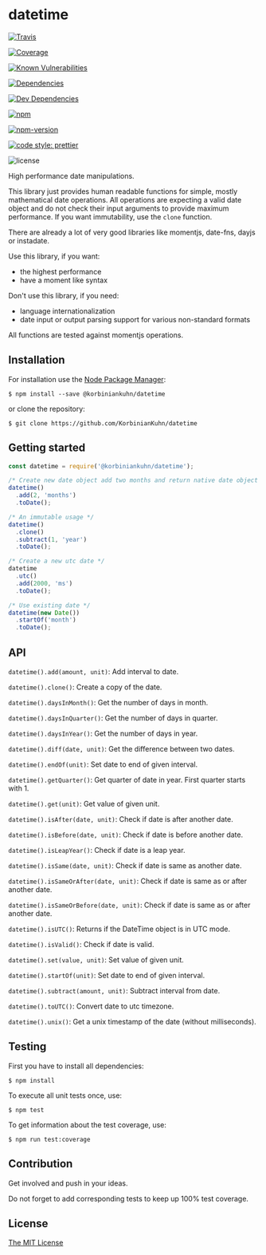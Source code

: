 # datetime

[![Travis](https://img.shields.io/travis/KorbinianKuhn/datetime.svg?style=flat-square)](https://travis-ci.org/KorbinianKuhn/datetime/builds)

[![Coverage](http://img.shields.io/coveralls/KorbinianKuhn/datetime.svg?style=flat-square&branch=master)](https://coveralls.io/r/KorbinianKuhn/datetime)

[![Known Vulnerabilities](https://snyk.io/test/github/KorbinianKuhn/datetime/badge.svg?style=flat-square)](https://snyk.io/test/github/KorbinianKuhn/datetime)

[![Dependencies](https://img.shields.io/david/KorbinianKuhn/datetime.svg?style=flat-square)](https://david-dm.org/KorbinianKuhn/datetime)

[![Dev Dependencies](https://img.shields.io/david/dev/KorbinianKuhn/datetime.svg?style=flat-square)](https://david-dm.org/KorbinianKuhn/datetime)

[![npm](https://img.shields.io/npm/dt/@korbiniankuhn/datetime.svg?style=flat-square)](https://www.npmjs.com/package/@korbiniankuhn/datetime)

[![npm-version](https://img.shields.io/npm/v/@korbiniankuhn/datetime.svg?style=flat-square)](https://www.npmjs.com/package/@korbiniankuhn/datetime)

[![code style: prettier](https://img.shields.io/badge/code_style-prettier-ff69b4.svg?style=flat-square)](https://github.com/prettier/prettier)

![license](https://img.shields.io/github/license/KorbinianKuhn/datetime.svg?style=flat-square)

High performance date manipulations.

This library just provides human readable functions for simple, mostly mathematical date operations. All operations are expecting a valid date object and do not check their input arguments to provide maximum performance. If you want immutability, use the `clone` function.

There are already a lot of very good libraries like momentjs, date-fns, dayjs or instadate.

Use this library, if you want:

- the highest performance
- have a moment like syntax

Don't use this library, if you need:

- language internationalization
- date input or output parsing support for various non-standard formats

All functions are tested against momentjs operations.

## Installation

For installation use the [Node Package Manager](https://github.com/npm/npm):

```
$ npm install --save @korbiniankuhn/datetime
```

or clone the repository:

```
$ git clone https://github.com/KorbinianKuhn/datetime
```

## Getting started

```javascript
const datetime = require('@korbiniankuhn/datetime');

/* Create new date object add two months and return native date object */
datetime()
  .add(2, 'months')
  .toDate();

/* An immutable usage */
datetime()
  .clone()
  .subtract(1, 'year')
  .toDate();

/* Create a new utc date */
datetime
  .utc()
  .add(2000, 'ms')
  .toDate();

/* Use existing date */
datetime(new Date())
  .startOf('month')
  .toDate();
```

## API

`datetime().add(amount, unit)`: Add interval to date.

`datetime().clone()`: Create a copy of the date.

`datetime().daysInMonth()`: Get the number of days in month.

`datetime().daysInQuarter()`: Get the number of days in quarter.

`datetime().daysInYear()`: Get the number of days in year.

`datetime().diff(date, unit)`: Get the difference between two dates.

`datetime().endOf(unit)`: Set date to end of given interval.

`datetime().getQuarter()`: Get quarter of date in year. First quarter starts with 1.

`datetime().get(unit)`: Get value of given unit.

`datetime().isAfter(date, unit)`: Check if date is after another date.

`datetime().isBefore(date, unit)`: Check if date is before another date.

`datetime().isLeapYear()`: Check if date is a leap year.

`datetime().isSame(date, unit)`: Check if date is same as another date.

`datetime().isSameOrAfter(date, unit)`: Check if date is same as or after another date.

`datetime().isSameOrBefore(date, unit)`: Check if date is same as or after another date.

`datetime().isUTC()`: Returns if the DateTime object is in UTC mode.

`datetime().isValid()`: Check if date is valid.

`datetime().set(value, unit)`: Set value of given unit.

`datetime().startOf(unit)`: Set date to end of given interval.

`datetime().subtract(amount, unit)`: Subtract interval from date.

`datetime().toUTC()`: Convert date to utc timezone.

`datetime().unix()`: Get a unix timestamp of the date (without milliseconds).

## Testing

First you have to install all dependencies:

```
$ npm install
```

To execute all unit tests once, use:

```
$ npm test
```

To get information about the test coverage, use:

```
$ npm run test:coverage
```

## Contribution

Get involved and push in your ideas.

Do not forget to add corresponding tests to keep up 100% test coverage.

## License

[The MIT License](LICENSE)
